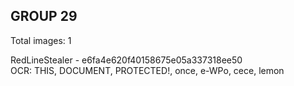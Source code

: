 ## GROUP 29
Total images: 1  

RedLineStealer - e6fa4e620f40158675e05a337318ee50  
OCR: THIS, DOCUMENT, PROTECTED!, once, e-WPo, cece, lemon  

